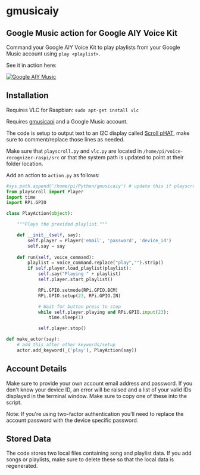 # gmusicaiy
## Google Music action for Google AIY Voice Kit

Command your Google AIY Voice Kit to play playlists from your Google Music account using `play <playlist>`.

See it in action here:

[![Google AIY Music](http://img.youtube.com/vi/qc33GWXeAnU/0.jpg)](http://www.youtube.com/watch?v=qc33GWXeAnU "Google AIY Music")

## Installation

Requires VLC for Raspbian: `sudo apt-get install vlc`

Requires [gmusicapi](https://github.com/simon-weber/gmusicapi) and a Google Music account.

The code is setup to output text to an I2C display called [Scroll pHAT](https://shop.pimoroni.com/products/scroll-phat), make sure to comment/replace those lines as needed.

Make sure that `playscroll.py` and `vlc.py` are located in `/home/pi/voice-recognizer-raspi/src` or that the system path is updated to point at their folder location.

Add an action to `action.py` as follows:

```python
#sys.path.append('/home/pi/Python/gmusicaiy') # update this if playscroll.py and vlc.py are not in same folder as action.py
from playscroll import Player
import time
import RPi.GPIO

class PlayAction(object):

    """Plays the provided playlist."""

    def __init__(self, say):
        self.player = Player('email', 'password', 'device_id')
        self.say = say
        
    def run(self, voice_command):
        playlist = voice_command.replace("play","").strip()
        if self.player.load_playlist(playlist):
            self.say("Playing " + playlist)
            self.player.start_playlist()

            RPi.GPIO.setmode(RPi.GPIO.BCM)
            RPi.GPIO.setup(23, RPi.GPIO.IN)

            # Wait for button press to stop
            while self.player.playing and RPi.GPIO.input(23):
                time.sleep(1)

            self.player.stop()

def make_actor(say):
    # add this after other keywords/setup
    actor.add_keyword(_('play'), PlayAction(say)) 
```

## Account Details

Make sure to provide your own account email address and password. If you don't know your device ID, an error will be raised and a list of your valid IDs displayed in the terminal window. Make sure to copy one of these into the script. 

Note: If you're using two-factor authentication you'll need to replace the account password with the device specific password.

## Stored Data

The code stores two local files containing song and playlist data. If you add songs or playlists, make sure to delete these so that the local data is regenerated.
